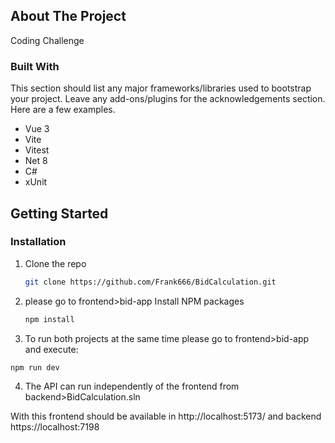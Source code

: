## About The Project

Coding Challenge

### Built With

This section should list any major frameworks/libraries used to bootstrap your project. Leave any add-ons/plugins for the acknowledgements section. Here are a few examples.

- Vue 3
- Vite
- Vitest
- Net 8
- C#
- xUnit

## Getting Started

### Installation

1. Clone the repo
   ```sh
   git clone https://github.com/Frank666/BidCalculation.git
   ```
2. please go to frontend>bid-app Install NPM packages
   ```sh
   npm install
   ```
3. To run both projects at the same time please go to frontend>bid-app and execute:

```sh
npm run dev
```
4. The API can run independently of the frontend from backend>BidCalculation.sln


With this frontend should be available in http://localhost:5173/ and backend https://localhost:7198
